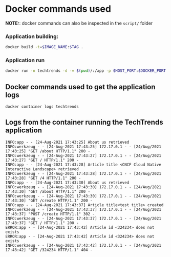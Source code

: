 # Docker commands used

**NOTE:**: docker commands can also be inspected in the `script/` folder

### Application building:
```bash
docker build -t=$IMAGE_NAME:$TAG .
```

### Application run
```bash
docker run -n techtrends -d -v $(pwd)/:/app -p $HOST_PORT:$DOCKER_PORT $TAG
```

## Docker commands used to get the application logs
```
docker container logs techtrends
```

## Logs from the container running the TechTrends application
```
INFO:app - - [24-Aug-2021 17:43:25] About us retrieved
INFO:werkzeug - - [24-Aug-2021 17:43:25] 172.17.0.1 - - [24/Aug/2021 17:43:25] "GET /about HTTP/1.1" 200 -
INFO:werkzeug - - [24-Aug-2021 17:43:27] 172.17.0.1 - - [24/Aug/2021 17:43:27] "GET / HTTP/1.1" 200 -
INFO:app - - [24-Aug-2021 17:43:28] Article title <CNCF Cloud Native Interactive Landscape> retrieved
INFO:werkzeug - - [24-Aug-2021 17:43:28] 172.17.0.1 - - [24/Aug/2021 17:43:28] "GET /4 HTTP/1.1" 200 -
INFO:app - - [24-Aug-2021 17:43:30] About us retrieved
INFO:werkzeug - - [24-Aug-2021 17:43:30] 172.17.0.1 - - [24/Aug/2021 17:43:30] "GET /about HTTP/1.1" 200 -
INFO:werkzeug - - [24-Aug-2021 17:43:30] 172.17.0.1 - - [24/Aug/2021 17:43:30] "GET /create HTTP/1.1" 200 -
INFO:app - - [24-Aug-2021 17:43:37] Article title<test title> created
INFO:werkzeug - - [24-Aug-2021 17:43:37] 172.17.0.1 - - [24/Aug/2021 17:43:37] "POST /create HTTP/1.1" 302 -
INFO:werkzeug - - [24-Aug-2021 17:43:37] 172.17.0.1 - - [24/Aug/2021 17:43:37] "GET / HTTP/1.1" 200 -
ERROR:app - - [24-Aug-2021 17:43:42] Article id <324234> does not exists
ERROR:app - - [24-Aug-2021 17:43:42] Article id <324234> does not exists
INFO:werkzeug - - [24-Aug-2021 17:43:42] 172.17.0.1 - - [24/Aug/2021 17:43:42] "GET /324234 HTTP/1.1" 404 -
```
